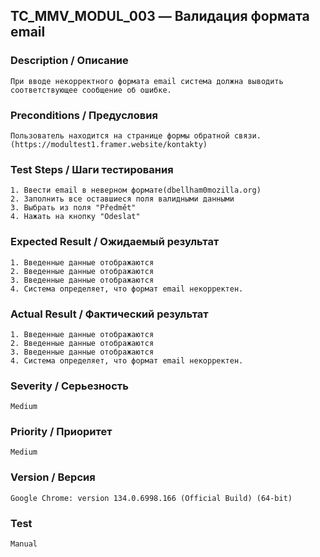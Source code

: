 ## TC_MMV_MODUL_003 — Валидация формата email

### Description / Описание
    При вводе некорректного формата email система должна выводить соответствующее сообщение об ошибке.

### Preconditions / Предусловия
    Пользователь находится на странице формы обратной связи.(https://modultest1.framer.website/kontakty)

### Test Steps / Шаги тестирования
    1. Ввести email в неверном формате(dbellham0mozilla.org)
    2. Заполнить все оставшиеся поля валидными данными
    3. Выбрать из поля "Předmět"
    4. Нажать на кнопку "Odeslat"

### Expected Result / Ожидаемый результат
    1. Введенные данные отображаются
    2. Введенные данные отображаются
    3. Введенные данные отображаются
    4. Система определяет, что формат email некорректен.

### Actual Result / Фактический результат
    1. Введенные данные отображаются
    2. Введенные данные отображаются
    3. Введенные данные отображаются
    4. Система определяет, что формат email некорректен.

### Severity / Серьезность
    Medium

### Priority / Приоритет
    Medium

### Version / Версия
    Google Chrome: version 134.0.6998.166 (Official Build) (64-bit)

### Test
    Manual